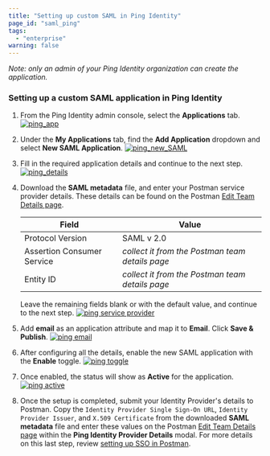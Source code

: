 ```yaml
---
title: "Setting up custom SAML in Ping Identity"
page_id: "saml_ping"
tags: 
  - "enterprise"
warning: false
---
```


*Note: only an admin of your Ping Identity organization can create the application.*

### Setting up a custom SAML application in Ping Identity

1. From the Ping Identity admin console, select the **Applications** tab.
   [![ping_app](https://s3.amazonaws.com/postman-static-getpostman-com/postman-docs/ping_app)](https://s3.amazonaws.com/postman-static-getpostman-com/postman-docs/ping_app)  

2. Under the **My Applications** tab, find the **Add Application** dropdown and select **New SAML Application**.
   [![ping_new_SAML](https://s3.amazonaws.com/postman-static-getpostman-com/postman-docs/ping_new_SAML)](https://s3.amazonaws.com/postman-static-getpostman-com/postman-docs/ping_new_SAML)

3. Fill in the required application details and continue to the next step.
   [![ping_details](https://s3.amazonaws.com/postman-static-getpostman-com/postman-docs/ping_details)](https://s3.amazonaws.com/postman-static-getpostman-com/postman-docs/ping_details)

4. Download the **SAML metadata** file, and enter your Postman service provider details. These details can be found on the Postman [Edit Team Details page]({{site.pm.gs}}/dashboard/teams/edit). 

    | **Field** | **Value** |
    |---|---|
    | Protocol Version | SAML v 2.0 |
    | Assertion Consumer Service | *collect it from the Postman team details page* |
    | Entity ID | *collect it from the Postman team details page* |

    Leave the remaining fields blank or with the default value, and continue to the next step.
    [![ping service provider](https://s3.amazonaws.com/postman-static-getpostman-com/postman-docs/ping_service_provider)](https://s3.amazonaws.com/postman-static-getpostman-com/postman-docs/ping_service_provider)

5. Add **email** as an application attribute and map it to **Email**. Click **Save & Publish**.
   [![ping email](https://s3.amazonaws.com/postman-static-getpostman-com/postman-docs/ping_email)](https://s3.amazonaws.com/postman-static-getpostman-com/postman-docs/ping_email)

6. After configuring all the details, enable the new SAML application with the **Enable** toggle.
   [![ping toggle](https://s3.amazonaws.com/postman-static-getpostman-com/postman-docs/ping_toggle)](https://s3.amazonaws.com/postman-static-getpostman-com/postman-docs/ping_toggle)

7. Once enabled, the status will show as **Active** for the application.
   [![ping active](https://s3.amazonaws.com/postman-static-getpostman-com/postman-docs/ping_active)](https://s3.amazonaws.com/postman-static-getpostman-com/postman-docs/ping_active)

7. Once the setup is completed, submit your Identity Provider's details to Postman. Copy the `Identity Provider Single Sign-On URL`, `Identity Provider Issuer`, and `X.509 Certificate` from the downloaded **SAML metadata** file and enter these values on the Postman [Edit Team Details page]({{site.pm.gs}}/dashboard/teams/edit) within the **Ping Identity Provider Details** modal. For more details on this last step, review [setting up SSO in Postman](/docs/enterprise/sso/admin_sso). 

